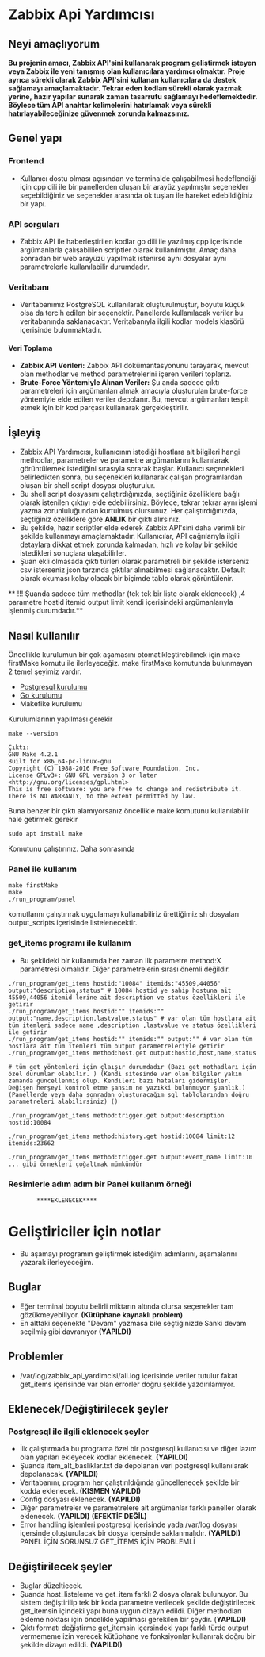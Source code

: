 # Zabbix Api Yardımcısı

## Neyi amaçlıyorum

**Bu projenin amacı, Zabbix API'sini kullanarak program geliştirmek isteyen veya Zabbix ile yeni tanışmış olan kullanıcılara yardımcı olmaktır.** 
**Proje ayrıca sürekli olarak Zabbix API'sini kullanan kullanıcılara da destek sağlamayı amaçlamaktadır. Tekrar eden kodları sürekli olarak yazmak yerine,** 
**hazır yapılar sunarak zaman tasarrufu sağlamayı hedeflemektedir. Böylece tüm API anahtar kelimelerini hatırlamak veya sürekli hatırlayabileceğinize güvenmek zorunda kalmazsınız.**

## Genel yapı
### Frontend
  - Kullanıcı dostu olması açısından ve terminalde çalışabilmesi hedeflendiği için cpp dili ile bir panellerden oluşan bir arayüz yapılmıştır seçenekler seçebildiğiniz ve seçenekler arasında ok tuşları ile hareket edebildiğiniz bir yapı.
### API sorguları
  - Zabbix API ile haberleştirilen kodlar go dili ile yazılmış cpp içerisinde argümanlarla çalışabililen scriptler olarak kullanılmıştır. Amaç daha sonradan bir web arayüzü yapılmak istenirse aynı dosyalar aynı parametrelerle kullanılabilir durumdadır.
### Veritabanı
- Veritabanımız PostgreSQL kullanılarak oluşturulmuştur, boyutu küçük olsa da tercih edilen bir seçenektir. Panellerde kullanılacak veriler bu veritabanında saklanacaktır. Veritabanıyla ilgili kodlar models klasörü içerisinde bulunmaktadır.
#### Veri Toplama
- **Zabbix API Verileri:** Zabbix API dokümantasyonunu tarayarak, mevcut olan methodlar ve method parametrelerini içeren verileri toplarız.
- **Brute-Force Yöntemiyle Alınan Veriler:** Şu anda sadece çıktı parametreleri için argümanları almak amacıyla oluşturulan brute-force yöntemiyle elde edilen veriler depolanır. Bu, mevcut argümanları tespit etmek için bir kod parçası kullanarak gerçekleştirilir.

## İşleyiş
- Zabbix API Yardımcısı, kullanıcının istediği hostlara ait bilgileri hangi methodlar, parametreler ve parametre argümanlarını kullanılarak görüntülemek istediğini sırasıyla sorarak başlar. Kullanıcı seçenekleri belirledikten sonra, bu seçenekleri kullanarak çalışan programlardan oluşan bir shell script dosyası oluşturulur.
- Bu shell script dosyasını çalıştırdığınızda, seçtiğiniz özelliklere bağlı olarak istenilen çıktıyı elde edebilirsiniz. Böylece, tekrar tekrar aynı işlemi yazma zorunluluğundan kurtulmuş olursunuz. Her çalıştırdığınızda, seçtiğiniz özelliklere göre **ANLIK** bir çıktı alırsınız.
- Bu şekilde, hazır scriptler elde ederek Zabbix API'sini daha verimli bir şekilde kullanmayı amaçlamaktadır. Kullanıcılar, API çağrılarıyla ilgili detaylara dikkat etmek zorunda kalmadan, hızlı ve kolay bir şekilde istedikleri sonuçlara ulaşabilirler.
- Şuan ekli olmasada çıktı türleri olarak parametreli bir şekilde isterseniz csv isterseniz json tarzında çıktılar alınabilmesi sağlanacaktır. Default olarak okuması kolay olacak bir biçimde tablo olarak görüntülenir.

** !!! Şuanda sadece tüm methodlar (tek tek bir liste olarak eklenecek) ,4 parametre hostid itemid output limit kendi içerisindeki argümanlarıyla işlenmiş durumdadır.** 

## Nasıl kullanılır
Öncellikle kurulumun bir çok aşamasını otomatikleştirebilmek için make firstMake komutu ile ilerleyeceğiz.
make firstMake komutunda bulunmayan 2 temel şeyimiz vardır.
- [Postgresql kurulumu](https://www.digitalocean.com/community/tutorials/how-to-install-postgresql-on-ubuntu-20-04-quickstart)
- [Go kurulumu ](https://www.digitalocean.com/community/tutorials/how-to-install-go-on-ubuntu-20-04)
- Makefike kurulumu

Kurulumlarının yapılması gerekir
  
```
make --version

Çıktı:
GNU Make 4.2.1
Built for x86_64-pc-linux-gnu
Copyright (C) 1988-2016 Free Software Foundation, Inc.
License GPLv3+: GNU GPL version 3 or later <http://gnu.org/licenses/gpl.html>
This is free software: you are free to change and redistribute it.
There is NO WARRANTY, to the extent permitted by law.
```
Buna benzer bir çıktı alamıyorsanız öncellikle make komutunu kullanılabilir hale getirmek gerekir
```
sudo apt install make
```

Komutunu çalıştırınız.
Daha sonrasında 

### Panel ile kullanım
```
make firstMake
make
./run_program/panel
```
komutlarını çalıştırırak uygulamayı kullanabiliriz ürettiğimiz sh dosyaları output_scripts içerisinde listelenecektir.

### get_items programı ile kullanım
- Bu şekildeki bir kullanımda her zaman ilk parametre method:X parametresi olmalıdır. Diğer parametrelerin sırası önemli değildir.
          
```
./run_program/get_items hostid:"10084" itemids:"45509,44056" output:"description,status" # 10084 hostid ye sahip hostuna ait 45509,44056 itemid lerine ait description ve status özellikleri ile getirir
./run_program/get_items hostid:"" itemids:"" output:"name,description,lastvalue,status" # var olan tüm hostlara ait tüm itemleri sadece name ,description ,lastvalue ve status özellikleri ile getirir
./run_program/get_items hostid:"" itemids:"" output:"" # var olan tüm hostlara ait tüm itemleri tüm output parametreleriyle getirir
./run_program/get_items method:host.get output:hostid,host,name,status

# tüm get yöntemleri için çlaışır durumdadır (Bazı get mothadları için özel durumlar olabilir. ) (Kendi sitesinde var olan bilgiler yakın zamanda güncellenmiş olup. Kendileri bazı hataları gidermişler. Değişen herşeyi kontrol etme şansım ne yazıkki bulunmuyor şuanlık.)
(Panellerde veya daha sonradan oluşturacağım sql tablolarından doğru parametreleri alabilirsiniz) ()

./run_program/get_items method:trigger.get output:description hostid:10084

./run_program/get_items method:history.get hostid:10084 limit:12 itemids:23662

./run_program/get_items method:trigger.get output:event_name limit:10
... gibi örnekleri çoğaltmak mümkündür
```

### Resimlerle adım adım bir Panel kullanım örneği
            ****EKLENECEK****

# Geliştiriciler için notlar
- Bu aşamayı programın geliştirmek istediğim adımlarını, aşamalarını yazarak ilerleyeceğim.
  
## Buglar
- Eğer terminal boyutu belirli miktarın altında olursa seçenekler tam gözükmeyebiliyor. **(Kütüphane kaynaklı problem)**
- En alttaki seçenekte "Devam" yazmasa bile seçtiğinizde Sanki devam seçilmiş gibi davranıyor **(YAPILDI)**

## Problemler
- /var/log/zabbix_api_yardimcisi/all.log içerisinde veriler tutulur fakat get_items içerisinde var olan errorler doğru şekilde yazdırılamıyor. 
  
## Eklenecek/Değiştirilecek şeyler
### Postgresql ile ilgili eklenecek şeyler
- İlk çalıştırmada bu programa özel bir postgresql kullanıcısı ve diğer lazım olan yapıları ekleyecek kodlar eklenecek. **(YAPILDI)** 
- Şuanda item_alt_basliklar.txt de depolanan veri postgresql kullanılarak depolanacak. **(YAPILDI)**
- Veritabanını, program her çalıştırıldığında güncellenecek şekilde bir kodda eklenecek. **(KISMEN YAPILDI)**
- Config dosyası eklenecek. **(YAPILDI)**
- Diğer parametreler ve parametrelere ait argümanlar farklı paneller olarak eklenecek. **(YAPILDI)** **(EFEKTİF DEĞİL)**
- Error handling işlemleri postgresql içerisinde yada /var/log dosyası içersinde oluşturulacak bir dosya içersinde saklanmalıdır. **(YAPILDI)** PANEL İÇİN SORUNSUZ GET_İTEMS İÇİN PROBLEMLİ
  
## Değiştirilecek şeyler
- Buglar düzeltiecek.
- Şuanda host_listeleme ve get_item farklı 2 dosya olarak bulunuyor. Bu sistem değiştirilip tek bir koda parametre verilecek şekilde değiştirilecek get_itemsin içindeki yapı buna uygun dizayn edildi. Diğer methodları ekleme noktası için öncelikle yapılması gerekilen bir şeydir. (**YAPILDI)**
- Çıktı formatı değiştirme get_itemsin içersindeki yapı farklı türde output vermememe izin verecek kütüphane ve fonksiyonlar kullanırak doğru bir şekilde dizayn edildi. **(YAPILDI)**
